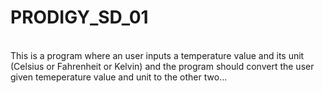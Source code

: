 # PRODIGY_SD_01
<br>
This is a program where an user inputs a temperature value and its unit (Celsius or Fahrenheit or Kelvin) and the program should convert the user given temeperature value and unit to the other two... 
